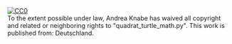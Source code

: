 [![CC0](http://i.creativecommons.org/p/zero/1.0/88x31.png)](http://creativecommons.org/publicdomain/zero/1.0/)\
 To the extent possible under law, <span resource="[_:publisher]"
rel="dct:publisher"> <span property="dct:title">Andrea
Knabe</span></span> has waived all copyright and related or neighboring
rights to <span property="dct:title">"quadrat_turtle_math.py"</span>. This work
is published from: <span property="vcard:Country" datatype="dct:ISO3166"
content="DE" about="[_:publisher]"> Deutschland</span>.

